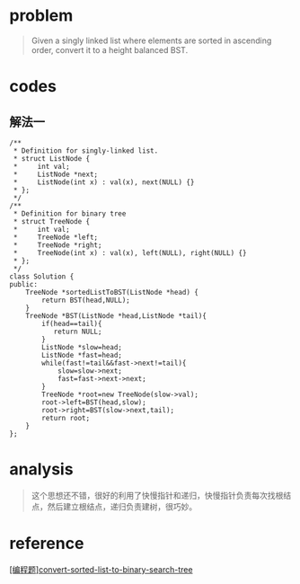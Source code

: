 # problem
>Given a singly linked list where elements are sorted in ascending order, convert it to a height balanced BST.

# codes

## 解法一
```
/**
 * Definition for singly-linked list.
 * struct ListNode {
 *     int val;
 *     ListNode *next;
 *     ListNode(int x) : val(x), next(NULL) {}
 * };
 */
/**
 * Definition for binary tree
 * struct TreeNode {
 *     int val;
 *     TreeNode *left;
 *     TreeNode *right;
 *     TreeNode(int x) : val(x), left(NULL), right(NULL) {}
 * };
 */
class Solution {
public:
    TreeNode *sortedListToBST(ListNode *head) {
        return BST(head,NULL);
    }
    TreeNode *BST(ListNode *head,ListNode *tail){
        if(head==tail){
           return NULL;
        }
        ListNode *slow=head;
        ListNode *fast=head;
        while(fast!=tail&&fast->next!=tail){
            slow=slow->next;
            fast=fast->next->next;
        }
        TreeNode *root=new TreeNode(slow->val);
        root->left=BST(head,slow);
        root->right=BST(slow->next,tail);
        return root;
    }
};
```

# analysis
>这个思想还不错，很好的利用了快慢指针和递归，快慢指针负责每次找根结点，然后建立根结点，递归负责建树，很巧妙。

# reference

[[编程题]convert-sorted-list-to-binary-search-tree][1]

[1]: https://www.nowcoder.com/questionTerminal/86343165c18a4069ab0ab30c32b1afd0